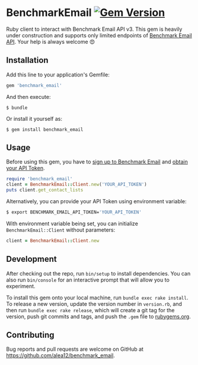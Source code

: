 # BenchmarkEmail [![Gem Version](https://badge.fury.io/rb/benchmark_email.svg)](https://badge.fury.io/rb/benchmark_email)

Ruby client to interact with Benchmark Email API v3. This gem is heavily under construction and supports only limited endpoints of [Benchmark Email API](https://developer.benchmarkemail.com/). Your help is always welcome 😍

## Installation

Add this line to your application's Gemfile:

```ruby
gem 'benchmark_email'
```

And then execute:

    $ bundle

Or install it yourself as:

    $ gem install benchmark_email

## Usage

Before using this gem, you have to [sign up to Benchmark Email](https://ui.benchmarkemail.com/register) and [obtain your API Token](https://ui.benchmarkemail.com/Integrate#API).

```ruby
require 'benchmark_email'
client = BenchmarkEmail::Client.new('YOUR_API_TOKEN')
puts client.get_contact_lists
```

Alternatively, you can provide your API Token using environment variable:

```sh
$ export BENCHMARK_EMAIL_API_TOKEN='YOUR_API_TOKEN'
```

With environment variable being set, you can initialize `BenchmarkEmail::Client` without parameters:

```ruby
client = BenchmarkEmail::Client.new
```

## Development

After checking out the repo, run `bin/setup` to install dependencies. You can also run `bin/console` for an interactive prompt that will allow you to experiment.

To install this gem onto your local machine, run `bundle exec rake install`. To release a new version, update the version number in `version.rb`, and then run `bundle exec rake release`, which will create a git tag for the version, push git commits and tags, and push the `.gem` file to [rubygems.org](https://rubygems.org).

## Contributing

Bug reports and pull requests are welcome on GitHub at https://github.com/alea12/benchmark_email.
